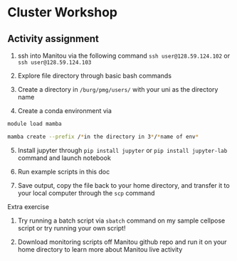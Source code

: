 # Cluster Workshop

## Activity assignment

1. ssh into Manitou via the following command `ssh user@128.59.124.102` or `ssh user@128.59.124.103`

2. Explore file directory through basic bash commands

3. Create a directory in `/burg/pmg/users/` with your uni as the directory name

4. Create a conda environment via 

```bash
module load mamba

mamba create --prefix /*in the directory in 3*/*name of env*
```

5. Install jupyter through `pip install jupyter` or `pip install jupyter-lab` command and launch notebook

6. Run example scripts in this doc

7. Save output, copy the file back to your home directory, and transfer it to your local computer through the `scp` command 

Extra exercise

1. Try running a batch script via `sbatch` command on my sample cellpose script or try running your own script!

2. Download monitoring scripts off Manitou github repo and run it on your home directory to learn more about Manitou live activity
